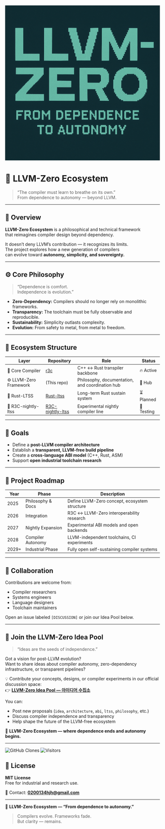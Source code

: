 <p align="center">
  <img src="docs/banner.png" alt="LLVM-Zero Ecosystem Banner" width="700">
</p>

# 🧩 LLVM-Zero Ecosystem  
> “The compiler must learn to breathe on its own.”  
> From dependence to autonomy — beyond LLVM.

---

## 🧭 Overview
**LLVM-Zero Ecosystem** is a philosophical and technical framework  
that reimagines compiler design beyond dependency.

It doesn’t deny LLVM’s contribution — it recognizes its limits.  
The project explores how a new generation of compilers  
can evolve toward **autonomy, simplicity, and sovereignty.**

---

## ⚙️ Core Philosophy
> “Dependence is comfort.  
> Independence is evolution.”

- **Zero-Dependency:** Compilers should no longer rely on monolithic frameworks.  
- **Transparency:** The toolchain must be fully observable and reproducible.  
- **Sustainability:** Simplicity outlasts complexity.  
- **Evolution:** From safety to metal, from metal to freedom.

---

## 🧩 Ecosystem Structure
| Layer | Repository | Role | Status |
|--------|-------------|------|--------|
| 🧱 Core Compiler | [r3c](https://github.com/0200134/r3c) | C++ ↔ Rust transpiler backbone | 🔥 Active |
| ⚙️ LLVM-Zero Framework | (This repo) | Philosophy, documentation, and coordination hub | 🧭 Hub |
| 🦀 Rust-LTSS | [Rust-ltss](https://github.com/0200134/Rust-ltss) | Long-term Rust sustain system | ⏳ Planned |
| 🧩 R3C-nightly-ltss | [R3C-nightly-ltss](https://github.com/0200134/R3C-nightly-ltss) | Experimental nightly compiler line | 🧪 Testing |

---

## 🧾 Goals
- Define a **post-LLVM compiler architecture**  
- Establish a **transparent, LLVM-free build pipeline**  
- Create a **cross-language ABI model** (C++, Rust, ASM)  
- Support **open industrial toolchain research**

---

## 📅 Project Roadmap
| Year | Phase | Description |
|------|--------|-------------|
| 2025 | Philosophy & Docs | Define LLVM-Zero concept, ecosystem structure |
| 2026 | Integration | R3C ↔ LLVM-Zero interoperability research |
| 2027 | Nightly Expansion | Experimental ABI models and open backends |
| 2028 | Compiler Autonomy | LLVM-independent toolchains, CI experiments |
| 2029+ | Industrial Phase | Fully open self-sustaining compiler systems |

---

## 🤝 Collaboration
Contributions are welcome from:
- Compiler researchers  
- Systems engineers  
- Language designers  
- Toolchain maintainers  

Open an issue labeled `[DISCUSSION]` or join our Idea Pool below.

---

## 🧠 Join the LLVM-Zero Idea Pool
> “Ideas are the seeds of independence.”

Got a vision for post-LLVM evolution?  
Want to share ideas about compiler autonomy, zero-dependency infrastructure, or transparent pipelines?  

💡 Contribute your concepts, designs, or compiler experiments in our official discussion space:  
👉 [**LLVM-Zero Idea Pool — 아이디어 수집소**](https://github.com/0200134/LLVM-zero-ecosystem/discussions)

You can:
- Post new proposals (`idea`, `architecture`, `abi`, `ltss`, `philosophy`, etc.)
- Discuss compiler independence and transparency
- Help shape the future of the LLVM-free ecosystem  

🧩 **LLVM-Zero Ecosystem — where dependence ends and autonomy begins.**

---
![GitHub Clones](https://img.shields.io/badge/Clones-2532-brightgreen?style=for-the-badge)
![Visitors](https://img.shields.io/badge/Visitors-188-blue?style=for-the-badge)
## 📜 License
**MIT License**  
Free for industrial and research use.

📧 Contact: **0200134hjh@gmail.com**

---

🧩 **LLVM-Zero Ecosystem — “From dependence to autonomy.”**  
> Compilers evolve. Frameworks fade.  
> But clarity — remains.
